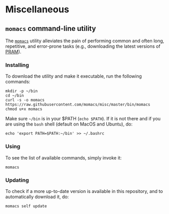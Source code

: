 # Miscellaneous

## `momacs` command-line utility
The [`momacs`](bin/momacs) utility alleviates the pain of performing common and often long, repetitive, and error-prone tasks (e.g., downloading the latest versions of [PRAM](https://github.com/momacs/pram)).

### Installing
To download the utility and make it executable, run the following commands:
```
mkdir -p ~/bin
cd ~/bin
curl -s -o momacs https://raw.githubusercontent.com/momacs/misc/master/bin/momacs
chmod u+x momacs
```

Make sure `~/bin` is in your $PATH (`echo $PATH`).  If it is not there and if you are using the `bash` shell (default on MacOS and Ubuntu), do:
```
echo 'export PATH=$PATH:~/bin' >> ~/.bashrc
```

### Using
To see the list of available commands, simply invoke it:
```
momacs
```

### Updating
To check if a more up-to-date version is available in this repository, and to automatically download it, do:
```
momacs self update
```
